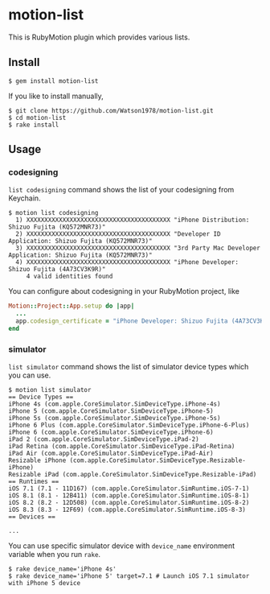 # motion-list

This is RubyMotion plugin which provides various lists.

## Install

```
$ gem install motion-list
```

If you like to install manually,

```
$ git clone https://github.com/Watson1978/motion-list.git
$ cd motion-list
$ rake install
```

## Usage

### codesigning

`list codesigning` command shows the list of your codesigning from Keychain.

```
$ motion list codesigning
  1) XXXXXXXXXXXXXXXXXXXXXXXXXXXXXXXXXXXXXXXX "iPhone Distribution: Shizuo Fujita (KQ572MNR73)"
  2) XXXXXXXXXXXXXXXXXXXXXXXXXXXXXXXXXXXXXXXX "Developer ID Application: Shizuo Fujita (KQ572MNR73)"
  3) XXXXXXXXXXXXXXXXXXXXXXXXXXXXXXXXXXXXXXXX "3rd Party Mac Developer Application: Shizuo Fujita (KQ572MNR73)"
  4) XXXXXXXXXXXXXXXXXXXXXXXXXXXXXXXXXXXXXXXX "iPhone Developer: Shizuo Fujita (4A73CV3K9R)"
     4 valid identities found
```

You can configure about codesigning in your RubyMotion project, like

```ruby
Motion::Project::App.setup do |app|
  ...
  app.codesign_certificate = "iPhone Developer: Shizuo Fujita (4A73CV3K9R)"
end
```

### simulator

`list simulator` command shows the list of simulator device types which you can use.

```
$ motion list simulator
== Device Types ==
iPhone 4s (com.apple.CoreSimulator.SimDeviceType.iPhone-4s)
iPhone 5 (com.apple.CoreSimulator.SimDeviceType.iPhone-5)
iPhone 5s (com.apple.CoreSimulator.SimDeviceType.iPhone-5s)
iPhone 6 Plus (com.apple.CoreSimulator.SimDeviceType.iPhone-6-Plus)
iPhone 6 (com.apple.CoreSimulator.SimDeviceType.iPhone-6)
iPad 2 (com.apple.CoreSimulator.SimDeviceType.iPad-2)
iPad Retina (com.apple.CoreSimulator.SimDeviceType.iPad-Retina)
iPad Air (com.apple.CoreSimulator.SimDeviceType.iPad-Air)
Resizable iPhone (com.apple.CoreSimulator.SimDeviceType.Resizable-iPhone)
Resizable iPad (com.apple.CoreSimulator.SimDeviceType.Resizable-iPad)
== Runtimes ==
iOS 7.1 (7.1 - 11D167) (com.apple.CoreSimulator.SimRuntime.iOS-7-1)
iOS 8.1 (8.1 - 12B411) (com.apple.CoreSimulator.SimRuntime.iOS-8-1)
iOS 8.2 (8.2 - 12D508) (com.apple.CoreSimulator.SimRuntime.iOS-8-2)
iOS 8.3 (8.3 - 12F69) (com.apple.CoreSimulator.SimRuntime.iOS-8-3)
== Devices ==

...
```

You can use specific simulator device with `device_name` environment variable when you run `rake`.

```
$ rake device_name='iPhone 4s'
$ rake device_name='iPhone 5' target=7.1 # Launch iOS 7.1 simulator with iPhone 5 device
```
